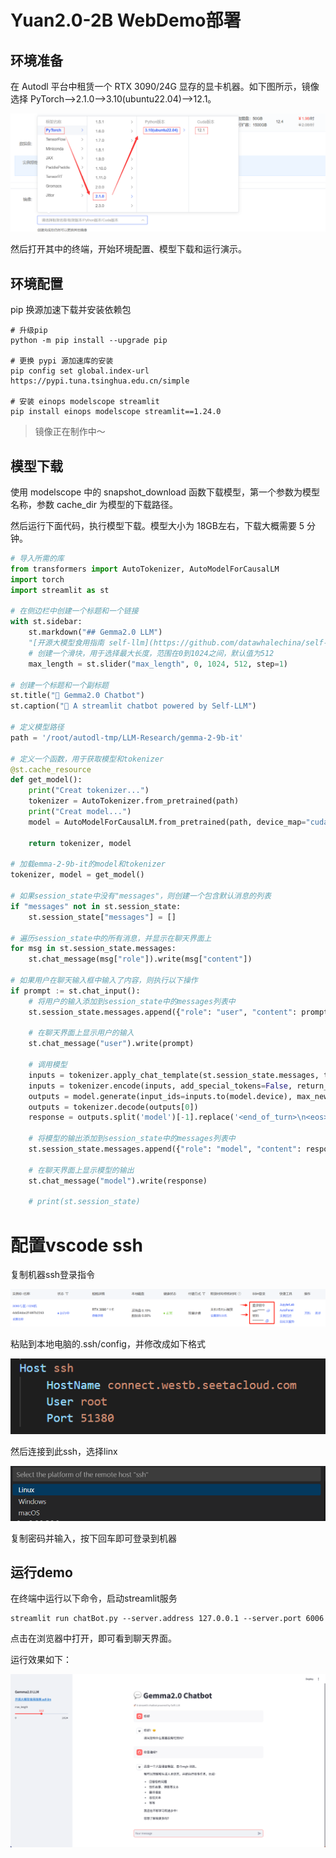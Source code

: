 # Yuan2.0-2B WebDemo部署

## 环境准备

在 Autodl 平台中租赁一个 RTX 3090/24G 显存的显卡机器。如下图所示，镜像选择 PyTorch-->2.1.0-->3.10(ubuntu22.04)-->12.1。

![开启机器配置选择](images/01-1.png)

然后打开其中的终端，开始环境配置、模型下载和运行演示。  

## 环境配置

pip 换源加速下载并安装依赖包

```shell
# 升级pip
python -m pip install --upgrade pip

# 更换 pypi 源加速库的安装
pip config set global.index-url https://pypi.tuna.tsinghua.edu.cn/simple

# 安装 einops modelscope streamlit
pip install einops modelscope streamlit==1.24.0
```  

> 镜像正在制作中～


## 模型下载  

使用 modelscope 中的 snapshot_download 函数下载模型，第一个参数为模型名称，参数 cache_dir 为模型的下载路径。

然后运行下面代码，执行模型下载。模型大小为 18GB左右，下载大概需要 5 分钟。

```python
# 导入所需的库
from transformers import AutoTokenizer, AutoModelForCausalLM
import torch
import streamlit as st

# 在侧边栏中创建一个标题和一个链接
with st.sidebar:
    st.markdown("## Gemma2.0 LLM")
    "[开源大模型食用指南 self-llm](https://github.com/datawhalechina/self-llm.git)"
    # 创建一个滑块，用于选择最大长度，范围在0到1024之间，默认值为512
    max_length = st.slider("max_length", 0, 1024, 512, step=1)

# 创建一个标题和一个副标题
st.title("💬 Gemma2.0 Chatbot")
st.caption("🚀 A streamlit chatbot powered by Self-LLM")

# 定义模型路径
path = '/root/autodl-tmp/LLM-Research/gemma-2-9b-it'

# 定义一个函数，用于获取模型和tokenizer
@st.cache_resource
def get_model():
    print("Creat tokenizer...")
    tokenizer = AutoTokenizer.from_pretrained(path)
    print("Creat model...")
    model = AutoModelForCausalLM.from_pretrained(path, device_map="cuda", torch_dtype=torch.bfloat16,)
  
    return tokenizer, model

# 加载emma-2-9b-it的model和tokenizer
tokenizer, model = get_model()

# 如果session_state中没有"messages"，则创建一个包含默认消息的列表
if "messages" not in st.session_state:
    st.session_state["messages"] = []

# 遍历session_state中的所有消息，并显示在聊天界面上
for msg in st.session_state.messages:
    st.chat_message(msg["role"]).write(msg["content"])

# 如果用户在聊天输入框中输入了内容，则执行以下操作
if prompt := st.chat_input():
    # 将用户的输入添加到session_state中的messages列表中
    st.session_state.messages.append({"role": "user", "content": prompt})

    # 在聊天界面上显示用户的输入
    st.chat_message("user").write(prompt)

    # 调用模型
    inputs = tokenizer.apply_chat_template(st.session_state.messages, tokenize=False, add_generation_prompt=True)
    inputs = tokenizer.encode(inputs, add_special_tokens=False, return_tensors="pt")
    outputs = model.generate(input_ids=inputs.to(model.device), max_new_tokens=150)
    outputs = tokenizer.decode(outputs[0])
    response = outputs.split('model')[-1].replace('<end_of_turn>\n<eos>', '')

    # 将模型的输出添加到session_state中的messages列表中
    st.session_state.messages.append({"role": "model", "content": response})

    # 在聊天界面上显示模型的输出
    st.chat_message("model").write(response)

    # print(st.session_state)
```

# 配置vscode ssh

复制机器ssh登录指令

![](images/03-0.png)

粘贴到本地电脑的.ssh/config，并修改成如下格式

![](images/03-1.png)

然后连接到此ssh，选择linx

![](images/03-2.png)

复制密码并输入，按下回车即可登录到机器

## 运行demo

在终端中运行以下命令，启动streamlit服务

```shell
streamlit run chatBot.py --server.address 127.0.0.1 --server.port 6006
```

点击在浏览器中打开，即可看到聊天界面。

运行效果如下：

![alt text](./images/03-3.png)

